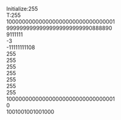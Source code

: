Initialize:255<br>
T:255<br>
100000000000000000000000000000001<br>
99999999999999999999999990888890<br>
9111111<br>
-3<br>
-11111111108<br>
255<br>
255<br>
255<br>
255<br>
255<br>
255<br>
255<br>
100000000000000000000000000000001<br>
0<br>
1001001001001000<br>

